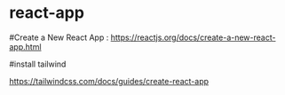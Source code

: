 # react-app

#Create a New React App :
https://reactjs.org/docs/create-a-new-react-app.html 


#install tailwind

https://tailwindcss.com/docs/guides/create-react-app